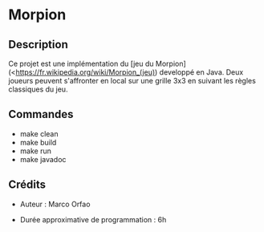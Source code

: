 # Morpion

## Description

Ce projet est une implémentation du [jeu du Morpion](<https://fr.wikipedia.org/wiki/Morpion_(jeu)) developpé en Java. Deux joueurs peuvent s'affronter en local sur une grille 3x3 en suivant les règles classiques du jeu.

## Commandes

- make clean
- make build
- make run
- make javadoc

## Crédits

- Auteur : Marco Orfao

- Durée approximative de programmation : 6h
